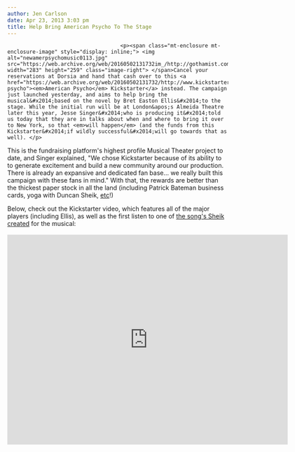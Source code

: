 ```yaml
---
author: Jen Carlson
date: Apr 23, 2013 3:03 pm
title: Help Bring American Psycho To The Stage
---
```


	
										<p><span class="mt-enclosure mt-enclosure-image" style="display: inline;"> <img alt="newamerpsychomusic0113.jpg" src="https://web.archive.org/web/20160502131732im_/http://gothamist.com/attachments/arts_jen/newamerpsychomusic0113.jpg" width="283" height="259" class="image-right"> </span>Cancel your reservations at Dorsia and hand that cash over to this <a href="https://web.archive.org/web/20160502131732/http://www.kickstarter.com/projects/1798121016/american-psycho"><em>American Psycho</em> Kickstarter</a> instead. The campaign just launched yesterday, and aims to help bring the musical&#x2014;based on the novel by Bret Easton Ellis&#x2014;to the stage. While the initial run will be at London&apos;s Almeida Theatre later this year, Jesse Singer&#x2014;who is producing it&#x2014;told us today that they are in talks about when and where to bring it over to New York, so that <em>will happen</em> (and the funds from this Kickstarter&#x2014;if wildly successful&#x2014;will go towards that as well). </p>

<p>This is the fundraising platform&apos;s highest profile Musical Theater project to date, and Singer explained, &quot;We chose Kickstarter because of its ability to to generate excitement and build a new community around our production. There is already an expansive and dedicated fan base... we really built this campaign with these fans in mind.&quot; With that, the rewards are better than the thickest paper stock in all the land (including Patrick Bateman business cards, yoga with Duncan Sheik, <a href="https://web.archive.org/web/20160502131732/http://www.kickstarter.com/projects/1798121016/american-psycho">etc</a>!)</p>

<p>Below, check out the Kickstarter video, which features all of the major players (including Ellis), as well as the first listen to one of <a href="https://web.archive.org/web/20160502131732/http://gothamist.com/2013/01/23/duncan_sheik_american_psycho_musical.php">the song&apos;s Sheik created</a> for the musical:<br>
  <br>
<iframe width="640" height="480" src="https://web.archive.org/web/20160502131732if_/http://www.kickstarter.com/projects/1798121016/american-psycho/widget/video.html" frameborder="0"> </iframe></p>					
										
									
				